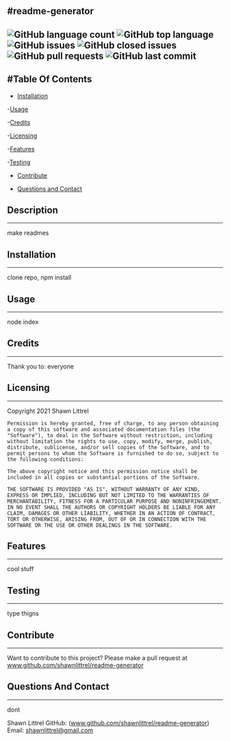
    
#readme-generator
---
    
    
![GitHub language count](https://img.shields.io/github/languages/count/shawnlittrel/readme-generator) 
![GitHub top language](https://img.shields.io/github/languages/top/shawnlittrel/readme-generator) 
![GitHub issues](https://img.shields.io/github/issues/shawnlittrel/readme-generator) 
![GitHub closed issues](https://img.shields.io/github/issues-closed/shawnlittrel/readme-generator) 
![GitHub pull requests](https://img.shields.io/github/issues-pr/shawnlittrel/readme-generator) 
![GitHub last commit](https://img.shields.io/github/last-commit/shawnlittrel/readme-generator)
---


    
#Table Of Contents
---
* [Installation](#installation)

-[Usage](#usage)

-[Credits](#credits)

-[Licensing](#licensing)

-[Features](#features)

-[Testing](#testing)

* [Contribute](#contribute)

* [Questions and Contact](#questions-and-contact)

    
## Description
---
make readmes
    

    
## Installation
---
clone repo, npm install


    
## Usage
---
node index


    
## Credits
---
Thank you to:
everyone


    
## Licensing
---
Copyright 2021 Shawn Littrel 
    
    Permission is hereby granted, free of charge, to any person obtaining a copy of this software and associated documentation files (the "Software"), to deal in the Software without restriction, including without limitation the rights to use, copy, modify, merge, publish, distribute, sublicense, and/or sell copies of the Software, and to permit persons to whom the Software is furnished to do so, subject to the following conditions:  
        
    The above copyright notice and this permission notice shall be included in all copies or substantial portions of the Software. 
        
    THE SOFTWARE IS PROVIDED "AS IS", WITHOUT WARRANTY OF ANY KIND, EXPRESS OR IMPLIED, INCLUDING BUT NOT LIMITED TO THE WARRANTIES OF MERCHANTABILITY, FITNESS FOR A PARTICULAR PURPOSE AND NONINFRINGEMENT. IN NO EVENT SHALL THE AUTHORS OR COPYRIGHT HOLDERS BE LIABLE FOR ANY CLAIM, DAMAGES OR OTHER LIABILITY, WHETHER IN AN ACTION OF CONTRACT, TORT OR OTHERWISE, ARISING FROM, OUT OF OR IN CONNECTION WITH THE SOFTWARE OR THE USE OR OTHER DEALINGS IN THE SOFTWARE.


    
## Features
---
cool stuff

    
## Testing
---
type thigns


    
## Contribute
---
Want to contribute to this project?  Please make a pull request at www.github.com/shawnlittrel/readme-generator


    
## Questions And Contact
---
dont

Shawn Littrel
GitHub: (www.github.com/shawnlittrel/readme-generator)
Email: shawnlittrel@gmail.com

    
